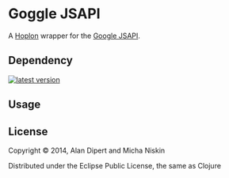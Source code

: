 # Goggle JSAPI

A [Hoplon][hoplon] wrapper for the [Google JSAPI][3].

## Dependency

[![latest version][2]][1]

## Usage


## License

Copyright © 2014, Alan Dipert and Micha Niskin

Distributed under the Eclipse Public License, the same as Clojure

[hoplon]: http://hoplon.io
[javelin]: https://github.com/tailrecursion/javelin
[1]: https://clojars.org/io.hoplon/google.jsapi
[2]: https://clojars.org/io.hoplon/google.jsapi/latest-version.svg?cache=3
[3]: https://developers.google.com/loader/

